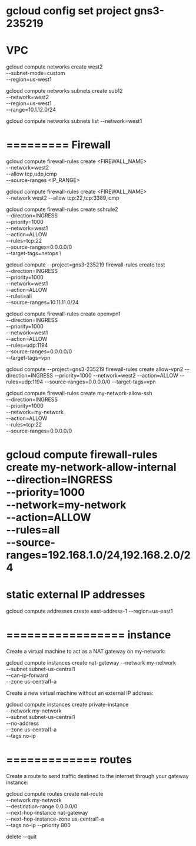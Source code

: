 gcloud config set project gns3-235219
=======
VPC
=======

gcloud compute networks create west2 \
    --subnet-mode=custom \
    --region=us-west1

gcloud compute networks subnets create sub12 \
    --network=west2 \
    --region=us-west1 \
    --range=10.1.12.0/24

gcloud compute networks subnets list --network=west1

=========
Firewall
=========

gcloud compute firewall-rules create <FIREWALL_NAME> \
    --network=west2 \
    --allow tcp,udp,icmp\
    --source-ranges <IP_RANGE>

gcloud compute firewall-rules create <FIREWALL_NAME> \
    --network west2 --allow tcp:22,tcp:3389,icmp

gcloud compute firewall-rules create sshrule2 \
    --direction=INGRESS \
    --priority=1000 \
    --network=west1 \
    --action=ALLOW \
    --rules=tcp:22 \
    --source-ranges=0.0.0.0/0 \
    --target-tags=netops \

gcloud compute --project=gns3-235219 firewall-rules create test \
    --direction=INGRESS \
    --priority=1000 \
    --network=west1 \
    --action=ALLOW \
    --rules=all \
    --source-ranges=10.11.11.0/24

gcloud compute firewall-rules create openvpn1 \
    --direction=INGRESS \
    --priority=1000 \
    --network=west1 \
    --action=ALLOW \
    --rules=udp:1194 \
    --source-ranges=0.0.0.0/0 \
    --target-tags=vpn

gcloud compute --project=gns3-235219 firewall-rules create allow-vpn2 --direction=INGRESS --priority=1000 --network=west2 --action=ALLOW --rules=udp:1194 --source-ranges=0.0.0.0/0 --target-tags=vpn

gcloud compute firewall-rules create my-network-allow-ssh \
--direction=INGRESS \
--priority=1000 \
--network=my-network \
--action=ALLOW \
--rules=tcp:22 \
--source-ranges=0.0.0.0/0

gcloud compute firewall-rules create my-network-allow-internal \
    --direction=INGRESS \
    --priority=1000 \
    --network=my-network \
    --action=ALLOW \
    --rules=all \
    --source-ranges=192.168.1.0/24,192.168.2.0/24
=====================
static external IP addresses
=====================
gcloud compute addresses create east-address-1 --region=us-east1

=================
instance
=================
Create a virtual machine to act as a NAT gateway on my-network:

gcloud compute instances create nat-gateway --network my-network \
    --subnet subnet-us-central1 \
    --can-ip-forward \
    --zone us-central1-a 

Create a new virtual machine without an external IP address:

gcloud compute instances create private-instance \
    --network my-network \
    --subnet subnet-us-central1 \
    --no-address \
    --zone us-central1-a \
    --tags no-ip

=============
routes
============
Create a route to send traffic destined to the internet through your gateway instance:

gcloud compute routes create nat-route \
    --network my-network \
    --destination-range 0.0.0.0/0 \
    --next-hop-instance nat-gateway \
    --next-hop-instance-zone us-central1-a \
    --tags no-ip --priority 800


delete --quit
